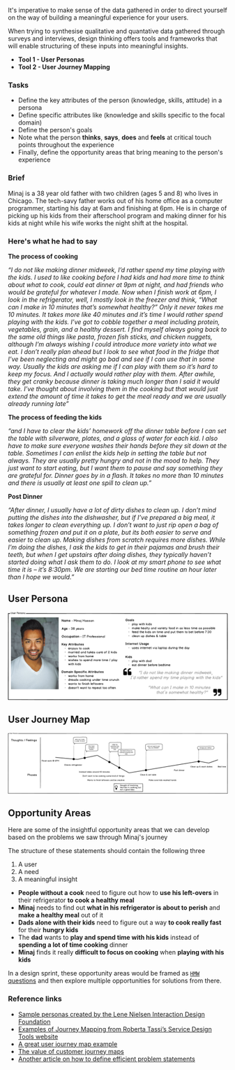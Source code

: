 It's imperative to make sense of the data gathered in order to direct yourself on the way of building a meaningful experience for your users.

When trying to synthesise qualitative and quantative data gathered through surveys and interviews, design thinking offers tools and frameworks that will enable structuring of these inputs into meaningful insights.

* **Tool 1 - User Personas**
* **Tool 2 - User Journey Mapping**

### Tasks

* Define the key attributes of the person (knowledge, skills, attitude) in a persona
* Define specific attributes like (knowledge and skills specific to the focal domain)
* Define the person's goals
* Note what the person **thinks**, **says**, **does** and **feels** at critical touch points throughout the experience
* Finally, define the opportunity areas that bring meaning to the person's experience


### Brief

Minaj is a 38 year old father with two children (ages 5 and 8) who lives in Chicago. The tech-savy father works out of his home office as a computer programmer, starting his day at 6am and finishing at 6pm. He is in charge of picking up his kids from their afterschool program and making dinner for his kids at night while his wife works the night shift at the hospital.

### Here's what he had to say

**The process of cooking**

_“I do not like making dinner midweek, I’d rather spend my time playing with the kids. I used to like cooking before I had kids and had more time to think about what to cook, could eat dinner at 9pm at night, and had friends who would be grateful for whatever I made. Now when I finish work at 6pm, I look in the refrigerator, well, I mostly look in the freezer and think, “What can I make in 10 minutes that’s somewhat healthy?” Only it never takes me 10 minutes. It takes more like 40 minutes and it’s time I would rather spend playing with the kids. I’ve got to cobble together a meal including protein, vegetables, grain, and a healthy dessert. I find myself always going back to the same old things like pasta, frozen fish sticks, and chicken nuggets, although I’m always wishing I could introduce more variety into what we eat. I don’t really plan ahead but I look to see what food in the fridge that I’ve been neglecting and might go bad and see if I can use that in some way. Usually the kids are asking me if I can play with them so it’s hard to keep my focus. And I actually would rather play with them. After awhile, they get cranky because dinner is taking much longer than I said it would take. I’ve thought about involving them in the cooking but that would just extend the amount of time it takes to get the meal ready and we are usually already running late”_

**The process of feeding the kids**

_“and I have to clear the kids’ homework off the dinner table before I can set the table with silverware, plates, and a glass of water for each kid. I also have to make sure everyone washes their hands before they sit down at the table. Sometimes I can enlist the kids help in setting the table but not always. They are usually pretty hungry and not in the mood to help. They just want to start eating, but I want them to pause and say something they are grateful for. Dinner goes by in a flash. It takes no more than 10 minutes and there is usually at least one spill to clean up.”_

**Post Dinner**

_“After dinner, I usually have a lot of dirty dishes to clean up. I don’t mind putting the dishes into the dishwasher, but if I’ve prepared a big meal, it takes longer to clean everything up. I don’t want to just rip open a bag of something frozen and put it on a plate, but its both easier to serve and easier to clean up. Making dishes from scratch requires more dishes. While I’m doing the dishes, I ask the kids to get in their pajamas and brush their teeth, but when I get upstairs after doing dishes, they typically haven’t started doing what I ask them to do. I look at my smart phone to see what time it is – it’s 8:30pm. We are starting our bed time routine an hour later than I hope we would.”_


## User Persona

![user persona](/assets/images/user_persona.png)


## User Journey Map

![user journey map](/assets/images/user_journey_map.png)


## Opportunity Areas

Here are some of the insightful opportunity areas that we can develop based on the problems we saw through Minaj's journey

The structure of these statements should contain the following three

1. A user
2. A need
3. A meaningful insight

- **People without a cook** need to figure out how to **use his left-overs** in their refrigerator **to cook a healthy meal**
- **Minaj** needs to find out **what in his refrigerator is about to perish** and **make a healthy meal** out of it
- **Dads alone with their kids** need to figure out a way **to cook really fast** for their **hungry kids**
- The **dad** wants to **play and spend time with his kids** instead of **spending a lot of time cooking** dinner
- **Minaj** finds it really **difficult to focus on cooking** when **playing with his kids**

In a design sprint, these opportunity areas would be framed as [`HMW` questions](http://www.designkit.org/methods/3) and then explore multiple opportunities for solutions from there.


### Reference links

- [Sample personas created by the Lene Nielsen Interaction Design Foundation](https://www.interaction-design.org/literature/book/the-encyclopedia-of-human-computer-interaction-2nd-ed/personas)
- [Examples of Journey Mapping from Roberta Tassi’s Service Design Tools website](http://www.servicedesigntools.org/tools/8)
- [A great user journey map example](https://www.uxmatters.com/mt/archives/2011/09/images/EffectiveUIJourneyMapExample.jpg)
- [The value of customer journey maps](https://www.uxmatters.com/mt/archives/2011/09/the-value-of-customer-journey-maps-a-ux-designers-personal-journey.php#sthash.YV8M3OpX.KJRKgAO2.dpuf)
- [Another article on how to define efficient problem statements](https://www.interaction-design.org/literature/article/stage-2-in-the-design-thinking-process-define-the-problem-and-interpret-the-results)